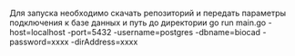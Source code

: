 Для запуска необходимо скачать репозиторий и передать параметры подключения к базе данных и путь до директории
go run main.go -host=localhost -port=5432 -username=postgres -dbname=biocad -password=xxxx -dirAddress=xxxx